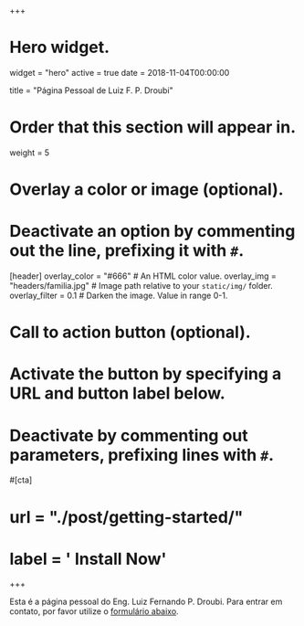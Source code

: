 +++
# Hero widget.
widget = "hero"
active = true
date = 2018-11-04T00:00:00

title = "Página Pessoal de Luiz F. P. Droubi"

# Order that this section will appear in.
weight = 5

# Overlay a color or image (optional).
#   Deactivate an option by commenting out the line, prefixing it with `#`.
[header]
  overlay_color = "#666"  # An HTML color value.
  overlay_img = "headers/familia.jpg"  # Image path relative to your `static/img/` folder.
  overlay_filter = 0.1  # Darken the image. Value in range 0-1.

# Call to action button (optional).
#   Activate the button by specifying a URL and button label below.
#   Deactivate by commenting out parameters, prefixing lines with `#`.
#[cta]
#  url = "./post/getting-started/"
#  label = '<i class="fas fa-download"></i> Install Now'
+++

Esta é a página pessoal do Eng. Luiz Fernando P. Droubi. Para entrar em contato, por favor utilize o [formulário abaixo](#contato).